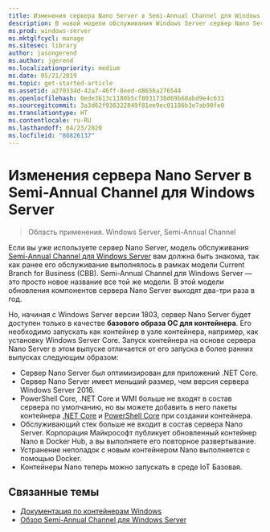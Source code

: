 ```yaml
---
title: Изменения сервера Nano Server в Semi-Annual Channel для Windows Server
description: В новой модели обслуживания Windows Server сервер Nano Server представляет собой операционную систему контейнера с определенными измененными функциями.
ms.prod: windows-server
ms.mktglfcycl: manage
ms.sitesec: library
author: jasongerend
ms.author: jgerend
ms.localizationpriority: medium
ms.date: 05/21/2019
ms.topic: get-started-article
ms.assetid: a270334d-42a7-46ff-8eed-d8656a276544
ms.openlocfilehash: 0ede3b13c1180b5cf8031738d69b68abd9e4c631
ms.sourcegitcommit: 3a3d62f938322849f81ee9ec01186b3e7ab90fe0
ms.translationtype: HT
ms.contentlocale: ru-RU
ms.lasthandoff: 04/23/2020
ms.locfileid: "80826137"
---
```

# <a name="changes-to-nano-server-in-windows-server-semi-annual-channel"></a>Изменения сервера Nano Server в Semi-Annual Channel для Windows Server

>Область применения. Windows Server, Semi-Annual Channel

Если вы уже используете сервер Nano Server, модель обслуживания [Semi-Annual Channel для Windows Server](../get-started-19/servicing-channels-19.md) вам должна быть знакома, так как ранее его обслуживание выполнялось в рамках модели Current Branch for Business (CBB). Semi-Annual Channel для Windows Server — это просто новое название все той же модели. В этой модели обновления компонентов сервера Nano Server выходят два-три раза в год.

Но, начиная с Windows Server версии 1803, сервер Nano Server будет доступен только в качестве **базового образа ОС для контейнера**. Его необходимо запускать как контейнер в узле контейнера, например, как установку Windows Server Core. Запуск контейнера на основе сервера Nano Server в этом выпуске отличается от его запуска в более ранних выпусках следующим образом:

- Сервер Nano Server был оптимизирован для приложений .NET Core.
- Сервер Nano Server имеет меньший размер, чем версия сервера Windows Server 2016.
- PowerShell Core, .NET Core и WMI больше не входят в состав сервера по умолчанию, но вы можете добавить в него пакеты контейнера [.NET Core](https://hub.docker.com/r/microsoft/dotnet/) и [PowerShell Core](https://hub.docker.com/r/microsoft/powershell/) при создании контейнера.
- Обслуживающий стек больше не входит в состав сервера Nano Server. Корпорация Майкрософт публикует обновленный контейнер Nano в Docker Hub, а вы выполняете его повторное развертывание.
- Устранение неполадок с новым контейнером Nano выполняется с помощью Docker.
- Контейнеры Nano теперь можно запускать в среде IoT Базовая.

## <a name="related-topics"></a>Связанные темы

- [Документация по контейнерам Windows](https://aka.ms/windowscontainers)
- [Обзор Semi-Annual Channel для Windows Server](../get-started-19/servicing-channels-19.md)
